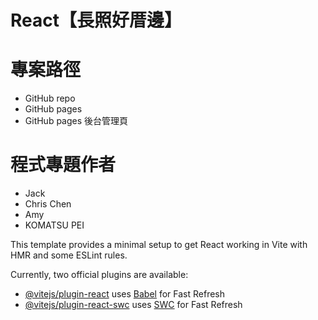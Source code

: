 # React【長照好厝邊】

# 專案路徑
- GitHub repo
- GitHub pages
- GitHub pages 後台管理頁

# 程式專題作者
- Jack
- Chris Chen
- Amy
- KOMATSU PEI

This template provides a minimal setup to get React working in Vite with HMR and some ESLint rules.

Currently, two official plugins are available:

- [@vitejs/plugin-react](https://github.com/vitejs/vite-plugin-react/blob/main/packages/plugin-react/README.md) uses [Babel](https://babeljs.io/) for Fast Refresh
- [@vitejs/plugin-react-swc](https://github.com/vitejs/vite-plugin-react-swc) uses [SWC](https://swc.rs/) for Fast Refresh

